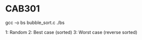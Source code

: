 # CAB301

gcc -o bs bubble_sort.c
./bs <type>
  
  1: Random
  2: Best case (sorted)
  3: Worst case (reverse sorted)
